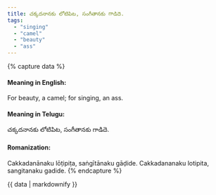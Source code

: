```yaml
---
title: చక్కదనానకు లోటిపిట, సంగీతానకు గాడిదె.
tags:
  - "singing"
  - "camel"
  - "beauty"
  - "ass"
---
```


{% capture data %}
#### Meaning in English:
For beauty, a camel; for singing, an ass.

#### Meaning in Telugu:
చక్కదనానకు లోటిపిట, సంగీతానకు గాడిదె.

#### Romanization:
Cakkadanānaku lōṭipiṭa, saṅgītānaku gāḍide.
Cakkadananaku lotipita, sangitanaku gadide.
{% endcapture %}

{{ data | markdownify }}

